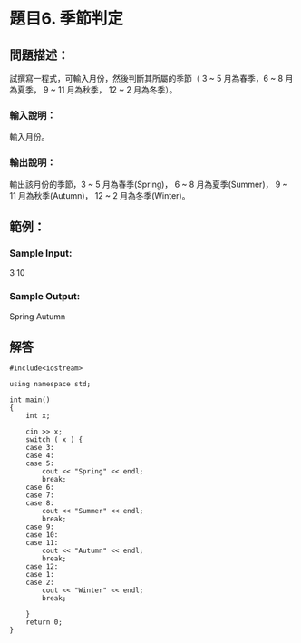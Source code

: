 # 題目6. 季節判定

## 問題描述：
試撰寫一程式，可輸入月份，然後判斷其所屬的季節（ 3 ~ 5 月為春季，6 ~ 8 月為夏季， 9 ~ 11 月為秋季， 12 ~ 2 月為冬季）。

### 輸入說明：
輸入月份。

### 輸出說明：
輸出該月份的季節，3 ~ 5 月為春季(Spring)， 6 ~ 8 月為夏季(Summer)， 9 ~ 11 月為秋季(Autumn)， 12 ~ 2 月為冬季(Winter)。
 
## 範例：

### Sample Input:
3
10

### Sample Output:
Spring
Autumn

## 解答

```
#include<iostream>

using namespace std;

int main()
{
    int x;
    
    cin >> x;
    switch ( x ) {
    case 3:
    case 4:
    case 5:
        cout << "Spring" << endl;
        break;
    case 6:
    case 7:
    case 8:
        cout << "Summer" << endl;
        break;
    case 9:
    case 10:
    case 11:
        cout << "Autumn" << endl;
        break;
    case 12:
    case 1:
    case 2:
        cout << "Winter" << endl;
        break;

    }
    return 0;
}
```

